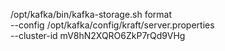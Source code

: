 /opt/kafka/bin/kafka-storage.sh format \
  --config /opt/kafka/config/kraft/server.properties \
  --cluster-id mV8hN2XQRO6ZkP7rQd9VHg